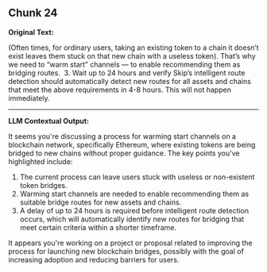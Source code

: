 ## Chunk 24

**Original Text:**

(Often times, for ordinary users, taking an existing token to a chain it doesn’t exist leaves them stuck on that new chain with a useless token). That’s why we need to “warm start” channels — to enable recommending them as bridging routes. ​
3. Wait up to 24 hours and verify
Skip’s intelligent route detection should automatically detect new routes for all assets and chains that meet the above requirements in 4-8 hours. This will not happen immediately.

---

**LLM Contextual Output:**

It seems you're discussing a process for warming start channels on a blockchain network, specifically Ethereum, where existing tokens are being bridged to new chains without proper guidance. The key points you've highlighted include:

1. The current process can leave users stuck with useless or non-existent token bridges.
2. Warming start channels are needed to enable recommending them as suitable bridge routes for new assets and chains.
3. A delay of up to 24 hours is required before intelligent route detection occurs, which will automatically identify new routes for bridging that meet certain criteria within a shorter timeframe.

It appears you're working on a project or proposal related to improving the process for launching new blockchain bridges, possibly with the goal of increasing adoption and reducing barriers for users.

